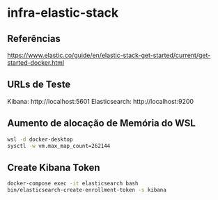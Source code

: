 # infra-elastic-stack

## Referências

https://www.elastic.co/guide/en/elastic-stack-get-started/current/get-started-docker.html

## URLs de Teste

Kibana: http://localhost:5601
Elasticsearch: http://localhost:9200

## Aumento de alocação de Memória do WSL

```bash
wsl -d docker-desktop
sysctl -w vm.max_map_count=262144
```

## Create Kibana Token

```bash
docker-compose exec -it elasticsearch bash
bin/elasticsearch-create-enrollment-token -s kibana
```
